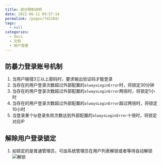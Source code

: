 ```yaml
---
title: 部分限制说明
date: 2022-06-11 09:57:14
permalink: /pages/7d218d/
tags: 
  - null
categories: 
  - docs
  - 文档
  - 用户管理
---
```



##  防暴力登录账号机制

1. 当用户输错3三以上密码时，要求输出验证码才能登录
2. 当存在的用户登录次数超过外部配置的`alwaysLoginError`时，将锁定30分钟
3. 当存在的用户登录次数超过外部配置的`alwaysLoginError`两倍时，将锁定1小时
4. 当存在的用户登录次数超过外部配置的`alwaysLoginError`超过两倍时，将锁定10小时
5. 当登录某个Ip登录失败次数达到外部配置的`alwaysLoginError`十倍时，将锁定对应IP

##  解除用户登录锁定
1. 如锁定的是普通管理员，可由系统管理员在用户列表解锁或者等待自动解锁
    ![解锁](/images/user/unlock.png)
